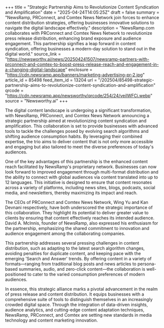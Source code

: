 +++
title = "Strategic Partnership Aims to Revolutionize Content Syndication and Amplification"
date = "2025-04-24T14:05:25Z"
draft = false
summary = "NewsRamp, PRConnect, and Comtex News Network join forces to enhance content distribution strategies, offering businesses innovative solutions to navigate the digital landscape effectively."
description = "NewsRamp.com collaborates with PRConnect and Comtex News Network to revolutionize press release distribution, enhancing brand exposure and audience engagement. This partnership signifies a leap forward in content syndication, offering businesses a modern-day solution to stand out in the digital world."
source_link = "https://newsworthy.ai/news/202504241507/newsramp-partners-with-prconnect-and-comtex-to-boost-press-release-reach-and-engagement-in-a-changing-digital-landscape"
enclosure = "https://cdn.newsramp.app/banners/marketing-advertising-pr-2.jpg"
article_id = 85498
feed_item_id = 13204
url = "/202504/85498-strategic-partnership-aims-to-revolutionize-content-syndication-and-amplification"
qrcode = "https://cdn.newsramp.app/newsworthy/qrcode/254/24/veilWFCi.webp"
source = "Newsworthy.ai"
+++

<p>The digital content landscape is undergoing a significant transformation, with NewsRamp, PRConnect, and Comtex News Network announcing a strategic partnership aimed at revolutionizing content syndication and amplification. This collaboration is set to provide businesses with advanced tools to tackle the challenges posed by evolving search algorithms and shifting audience consumption habits. By leveraging their combined expertise, the trio aims to deliver content that is not only more accessible and engaging but also tailored to meet the diverse preferences of today's audiences.</p><p>One of the key advantages of this partnership is the enhanced content reach facilitated by NewsRamp's proprietary network. Businesses can now look forward to improved engagement through multi-format distribution and the ability to connect with global audiences via content translated into up to 12 languages. This initiative is designed to ensure that content resonates across a variety of platforms, including news sites, blogs, podcasts, social media, and newsletters, thereby maximizing its impact and reach.</p><p>The CEOs of PRConnect and Comtex News Network, Wing Yu and Kan Devnani respectively, have both underscored the strategic importance of this collaboration. They highlight its potential to deliver greater value to clients by ensuring that content effectively reaches its intended audience. David A. McInnis, founder of NewsRamp, also expressed his enthusiasm for the partnership, emphasizing the shared commitment to innovation and audience engagement among the collaborating companies.</p><p>This partnership addresses several pressing challenges in content distribution, such as adapting to the latest search algorithm changes, avoiding penalties for duplicate content, and keeping pace with the emerging 'Search and Answer' trends. By offering content in a variety of formats—ranging from traditional blog posts and news articles to persona-based summaries, audio, and zero-click content—the collaboration is well-positioned to cater to the varied consumption preferences of modern audiences.</p><p>In essence, this strategic alliance marks a pivotal advancement in the realm of press release and content distribution. It equips businesses with a comprehensive suite of tools to distinguish themselves in an increasingly crowded digital space. Through the integration of data-driven insights, audience analytics, and cutting-edge content adaptation techniques, NewsRamp, PRConnect, and Comtex are setting new standards in media technology and content marketing innovation.</p>